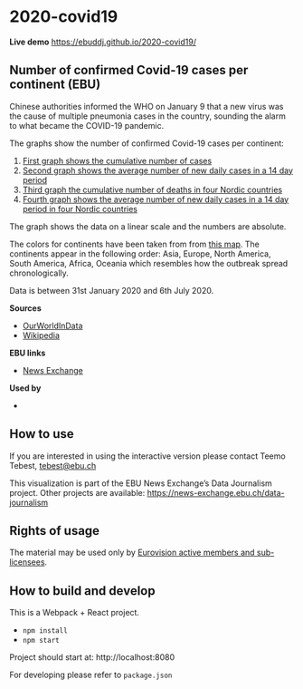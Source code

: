# 2020-covid19

**Live demo** https://ebuddj.github.io/2020-covid19/

## Number of confirmed Covid-19 cases per continent (EBU)

Chinese authorities informed the WHO on January 9 that a new virus was the cause of multiple pneumonia cases in the country, sounding the alarm to what became the COVID-19 pandemic.

The graphs show the number of confirmed Covid-19 cases per continent:
1) [First graph shows the cumulative number of cases](https://ebuddj.github.io/2020-covid19/#data=cumulative)
2) [Second graph shows the average number of new daily cases in a 14 day period](https://ebuddj.github.io/2020-covid19/#data=daily)
3) [Third graph the cumulative number of deaths in four Nordic countries](https://ebuddj.github.io/2020-covid19/#data=cumulative_scandinavia)
4) [Fourth graph shows the average number of new daily cases in a 14 day period in four Nordic countries](https://ebuddj.github.io/2020-covid19/#data=daily_scandinavia)

The graph shows the data on a linear scale and the numbers are absolute.

The colors for continents have been taken from from [this map](https://commons.wikimedia.org/wiki/File:Continents_by_colour.png). The continents appear in the following order: Asia, Europe, North America, South America, Africa, Oceania which resembles how the outbreak spread chronologically. 

Data is between 31st January 2020 and 6th July 2020.

**Sources**
* [OurWorldInData](https://ourworldindata.org/coronavirus)
* [Wikipedia](https://commons.wikimedia.org/wiki/File:Continents_by_colour.png)

**EBU links**
* [News Exchange](https://news-exchange.ebu.ch/item_detail/fe25e1bca9ba0dd57f6deedad3477a09/2020_21031183)

**Used by**
* []()

## How to use

If you are interested in using the interactive version please contact Teemo Tebest, tebest@ebu.ch

This visualization is part of the EBU News Exchange’s Data Journalism project. Other projects are available: https://news-exchange.ebu.ch/data-journalism

## Rights of usage

The material may be used only by [Eurovision active members and sub-licensees](https://www.ebu.ch/eurovision-news/members-and-sublicensees).

## How to build and develop

This is a Webpack + React project.

* `npm install`
* `npm start`

Project should start at: http://localhost:8080

For developing please refer to `package.json`